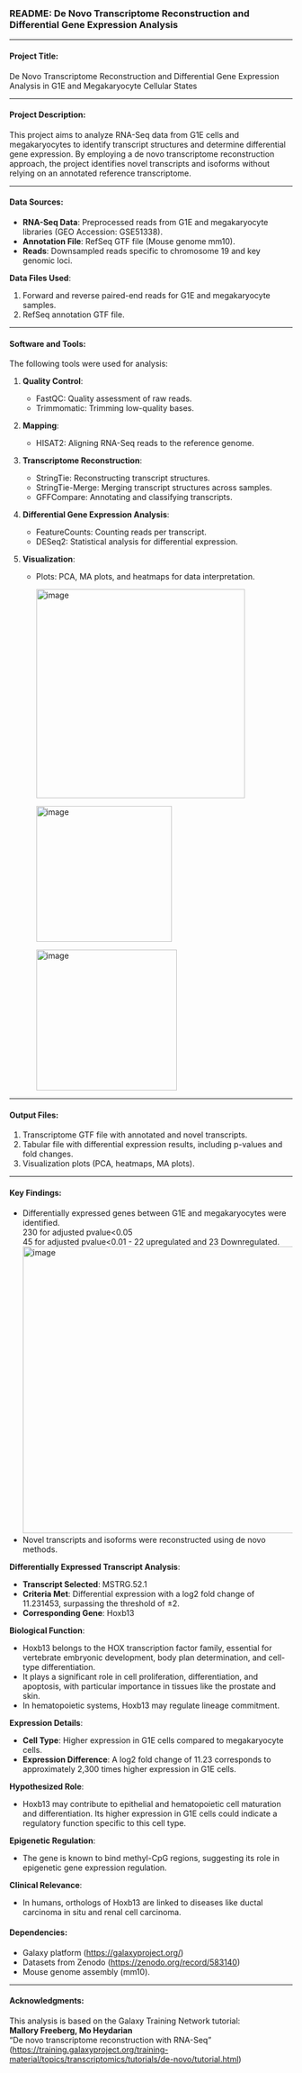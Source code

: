 ### README: De Novo Transcriptome Reconstruction and Differential Gene Expression Analysis

---

#### **Project Title**:  
De Novo Transcriptome Reconstruction and Differential Gene Expression Analysis in G1E and Megakaryocyte Cellular States

---

#### **Project Description**:  
This project aims to analyze RNA-Seq data from G1E cells and megakaryocytes to identify transcript structures and determine differential gene expression. By employing a de novo transcriptome reconstruction approach, the project identifies novel transcripts and isoforms without relying on an annotated reference transcriptome.

---

#### **Data Sources**:  
- **RNA-Seq Data**: Preprocessed reads from G1E and megakaryocyte libraries (GEO Accession: GSE51338).  
- **Annotation File**: RefSeq GTF file (Mouse genome mm10).  
- **Reads**: Downsampled reads specific to chromosome 19 and key genomic loci.  

**Data Files Used**:  
1. Forward and reverse paired-end reads for G1E and megakaryocyte samples.  
2. RefSeq annotation GTF file.  

---

#### **Software and Tools**:  
The following tools were used for analysis:  

1. **Quality Control**:  
   - FastQC: Quality assessment of raw reads.  
   - Trimmomatic: Trimming low-quality bases.  

2. **Mapping**:  
   - HISAT2: Aligning RNA-Seq reads to the reference genome.  

3. **Transcriptome Reconstruction**:  
   - StringTie: Reconstructing transcript structures.  
   - StringTie-Merge: Merging transcript structures across samples.  
   - GFFCompare: Annotating and classifying transcripts.  

4. **Differential Gene Expression Analysis**:  
   - FeatureCounts: Counting reads per transcript.  
   - DESeq2: Statistical analysis for differential expression.  

5. **Visualization**:   
   - Plots: PCA, MA plots, and heatmaps for data interpretation.
     
     <img width="371" alt="image" src="https://github.com/user-attachments/assets/9cbdaf50-392e-4613-8938-7e65df178a68">  <br>
     
     <img width="241" alt="image" src="https://github.com/user-attachments/assets/fcd0367e-6bd8-4ce9-9900-a43448c6a4e7"> <br>
     
     <img width="250" alt="image" src="https://github.com/user-attachments/assets/b7a9469e-fbde-48ce-bd66-1fee3711a9bd"><br>

---

#### **Output Files**:  
1. Transcriptome GTF file with annotated and novel transcripts.  
2. Tabular file with differential expression results, including p-values and fold changes.  
3. Visualization plots (PCA, heatmaps, MA plots).  

---

#### **Key Findings**:  
- Differentially expressed genes between G1E and megakaryocytes were identified.<br>
  230 for adjusted pvalue<0.05<br>
  45 for adjusted pvalue<0.01 - 22 upregulated and 23 Downregulated.<br>
  <img width="509" alt="image" src="https://github.com/user-attachments/assets/0e46817f-ead5-4e3e-a358-87aa9019246d"><br>
- Novel transcripts and isoforms were reconstructed using de novo methods.
  
**Differentially Expressed Transcript Analysis**:  
- **Transcript Selected**: MSTRG.52.1  
- **Criteria Met**: Differential expression with a log2 fold change of 11.231453, surpassing the threshold of ±2.  
- **Corresponding Gene**: Hoxb13  

**Biological Function**:  
- Hoxb13 belongs to the HOX transcription factor family, essential for vertebrate embryonic development, body plan determination, and cell-type differentiation.  
- It plays a significant role in cell proliferation, differentiation, and apoptosis, with particular importance in tissues like the prostate and skin.  
- In hematopoietic systems, Hoxb13 may regulate lineage commitment.

**Expression Details**:  
- **Cell Type**: Higher expression in G1E cells compared to megakaryocyte cells.  
- **Expression Difference**: A log2 fold change of 11.23 corresponds to approximately 2,300 times higher expression in G1E cells.

**Hypothesized Role**:  
- Hoxb13 may contribute to epithelial and hematopoietic cell maturation and differentiation. Its higher expression in G1E cells could indicate a regulatory function specific to this cell type.  

**Epigenetic Regulation**:  
- The gene is known to bind methyl-CpG regions, suggesting its role in epigenetic gene expression regulation.  

**Clinical Relevance**:  
- In humans, orthologs of Hoxb13 are linked to diseases like ductal carcinoma in situ and renal cell carcinoma.  


#### **Dependencies**:  
- Galaxy platform (https://galaxyproject.org/)  
- Datasets from Zenodo (https://zenodo.org/record/583140)  
- Mouse genome assembly (mm10).  

---

#### **Acknowledgments**:  
This analysis is based on the Galaxy Training Network tutorial:  
**Mallory Freeberg, Mo Heydarian**  
“De novo transcriptome reconstruction with RNA-Seq”  
(https://training.galaxyproject.org/training-material/topics/transcriptomics/tutorials/de-novo/tutorial.html)
